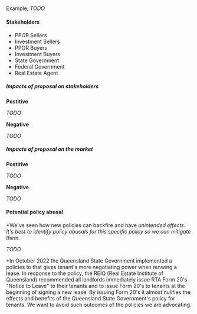 ##### 


Example; *TODO*


#### Stakeholders

- PPOR Sellers
- Investment Sellers
- PPOR Buyers
- Investment Buyers
- State Government
- Federal Government
- Real Estate Agent

##### Impacts of proposal on stakeholders

**Postitive**

*TODO*

**Negative**

*TODO*


##### Impacts of proposal on the market

**Postitive**

*TODO*

**Negative**

*TODO*


#### Potential policy abusal

*We've seen how new policies can backfire and have *unintended effects. It's best to identify policy abusals for this specific policy so we can mitigate them.*

*TODO*

\*In October 2022 the Queensland State Government implemented a policies to that gives tenant's more negotiating power when renwing a lease. In response to the policy, the REIQ (Real Estate Institute of Queensland) recommended all landlords immediately issue RTA Form 20's "Notice to Leave" to their tenants and to issue Form 20's to tenants at the beginning of signing a new lease. By issuing Form 20's it almost nulifies the effects and benefits of the Queensland State Government's policy for tenants. We want to avoid such outcomes of the policies we are advocating.